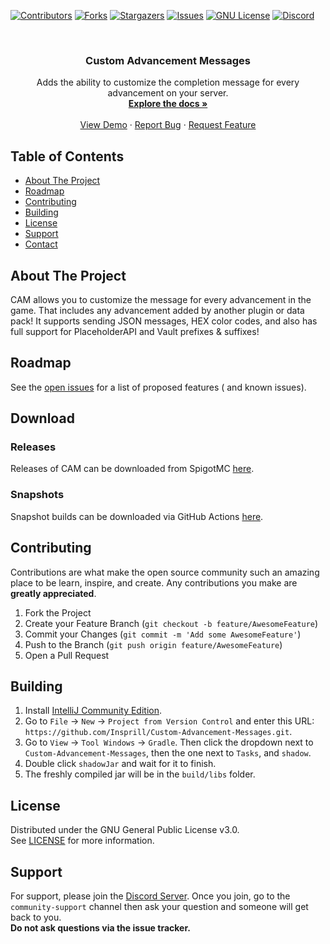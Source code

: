 [![Contributors][contributors-shield]][contributors-url]
[![Forks][forks-shield]][forks-url]
[![Stargazers][stars-shield]][stars-url]
[![Issues][issues-shield]][issues-url]
[![GNU License][license-shield]][license-url]
[![Discord][discord-shield]][discord-url]


<!-- PROJECT LOGO -->
<br />
<p align="center">
  <!-- <a href="https://github.com/Insprill/Custom-Advancement-Messages">
     <img src="logo.png" alt="Logo" width="500" height="500">
  </a> -->

<h3 align="center">Custom Advancement Messages</h3>

  <p align="center">
    Adds the ability to customize the completion message for every advancement on your server.
    <br />
    <a href="https://github.com/Insprill/Custom-Advancement-Messages"><strong>Explore the docs »</strong></a>
    <br />
    <br />
    <a href="https://www.youtube.com/watch?v=dQw4w9WgXcQ">View Demo</a>
    ·
    <a href="https://github.com/Insprill/Custom-Advancement-Messages/issues">Report Bug</a>
    ·
    <a href="https://github.com/Insprill/Custom-Advancement-Messages/issues">Request Feature</a>
  </p>




<!-- TABLE OF CONTENTS -->

## Table of Contents

* [About The Project](#about-the-project)
* [Roadmap](#roadmap)
* [Contributing]("#contributing")
* [Building]("#building")
* [License]("#license")
* [Support]("#support")
* [Contact]("#contact")




<!-- ABOUT THE PROJECT -->

## About The Project

CAM allows you to customize the message for every advancement in the game. That includes any advancement added by
another plugin or data pack!
It supports sending JSON messages, HEX color codes, and also has full support for PlaceholderAPI and Vault prefixes &
suffixes!




<!-- ROADMAP -->

## Roadmap

See the [open issues](https://github.com/Insprill/Custom-Advancement-Messages/issues) for a list of proposed features (
and known issues).




<!-- DOWNLOAD -->

## Download
### Releases
Releases of CAM can be downloaded from SpigotMC [here](https://www.spigotmc.org/resources/86618/).

### Snapshots
Snapshot builds can be downloaded via GitHub Actions [here](https://github.com/Insprill/Custom-Advancement-Messages/actions/workflows/gradle.yml).




<!-- CONTRIBUTING -->

## Contributing

Contributions are what make the open source community such an amazing place to be learn, inspire, and create. Any
contributions you make are **greatly appreciated**.

1. Fork the Project
2. Create your Feature Branch (`git checkout -b feature/AwesomeFeature`)
3. Commit your Changes (`git commit -m 'Add some AwesomeFeature'`)
4. Push to the Branch (`git push origin feature/AwesomeFeature`)
5. Open a Pull Request




<!-- BUILDING -->

## Building

1. Install [IntelliJ Community Edition](https://www.jetbrains.com/idea/download/).
2. Go to `File` -> `New` -> `Project from Version Control` and enter this
   URL: `https://github.com/Insprill/Custom-Advancement-Messages.git`.
3. Go to `View` -> `Tool Windows` -> `Gradle`. Then click the dropdown next to `Custom-Advancement-Messages`, then the one next to `Tasks`, and `shadow`.
4. Double click `shadowJar` and wait for it to finish.
5. The freshly compiled jar will be in the `build/libs` folder.




<!-- LICENSE -->

## License

Distributed under the GNU General Public License v3.0.  
See [LICENSE](https://github.com/Insprill/Custom-Advancement-Messages/blob/master/LICENSE) for more information.




<!-- SUPPORT -->

## Support

For support, please join the [Discord Server](https://discord.gg/ZW4dvfr). Once you join, go to the `community-support`
channel then ask your question and someone will get back to you.  
**Do not ask questions via the issue tracker.**




<!-- MARKDOWN LINKS & IMAGES -->
<!-- https://www.markdownguide.org/basic-syntax/#reference-style-links -->

[contributors-shield]: https://img.shields.io/github/contributors/Insprill/Custom-Advancement-Messages.svg?style=for-the-badge
[contributors-url]: https://github.com/Insprill/Custom-Advancement-Messages/graphs/contributors
[forks-shield]: https://img.shields.io/github/forks/Insprill/Custom-Advancement-Messages.svg?style=for-the-badge
[forks-url]: https://github.com/Insprill/Custom-Advancement-Messages/network/members
[stars-shield]: https://img.shields.io/github/stars/Insprill/Custom-Advancement-Messages.svg?style=for-the-badge
[stars-url]: https://github.com/Insprill/Custom-Advancement-Messages/stargazers
[issues-shield]: https://img.shields.io/github/issues/Insprill/Custom-Advancement-Messages.svg?style=for-the-badge
[issues-url]: https://github.com/Insprill/Custom-Advancement-Messages/issues
[license-shield]: https://img.shields.io/github/license/Insprill/Custom-Advancement-Messages.svg?style=for-the-badge
[license-url]: https://github.com/Insprill/Custom-Advancement-Messages/blob/master/LICENSE.txt
[discord-shield]: https://img.shields.io/discord/626995215558901771?color=%235663F7&label=Discord&style=for-the-badge
[discord-url]: https://discord.gg/SH7VyYtuC2
